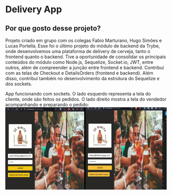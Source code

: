 # Delivery App


## Por que gosto desse projeto?

Projeto criado em grupo com os colegas Fabio Marturano, Hugo Simões e Lucas Portella. Esse foi o último projeto do módulo de backend da Trybe, onde desenvolvemos uma plataforma de delivery de cerveja, tanto o frontend quanto o backend. Tive a oportunidade de consolidar os principais conteúdos do módulo como Node.js, Sequelize, Socket.io, JWT, entre outros, além de compreender a junção entre frontend e backend. Contribuí com as telas de Checkout e  DetailsOrders (frontend e backend). Além disso, contribuí também no desenvolvimento da estrutura do Sequelize e dos sockets.

App funcionando com sockets. O lado esquerdo representa a tela do cliente, onde são feitos os pedidos. O lado direito mostra a tela do vendedor acompanhando e preparando o pedido:
![delivery-app-socket-gif](https://github.com/lucasportella/delivery-app/blob/main-group-13-feat-style-css/app-working.gif)
